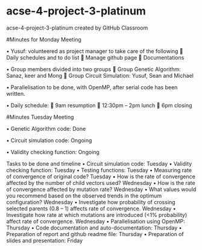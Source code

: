 # acse-4-project-3-platinum
acse-4-project-3-platinum created by GitHub Classroom

#Minutes for Monday Meeting


•	Yusuf: volunteered as project manager to take care of the following
	Daily schedules and to do list
	Manage github page
	Documentations


•	Group members divided into two groups 
	Group Genetic Algorithm: Sanaz, keer and Mong
	Group Circuit Simulation: Yusuf, Sean and Michael


•	Parallelisation to be done, with OpenMP, after serial code has been written.


•	Daily schedule:
	9am resumption
	12:30pm – 2pm lunch
	6pm closing



#Minutes Tuesday Meeting


•	Genetic Algorithm code: Done

•	Circuit simulation code: Ongoing

•	Validity checking function: Ongoing


Tasks to be done and timeline
•	Circuit simulation code: Tuesday 
•	Validity checking function: Tuesday
•	Testing functions: Tuesday
•	Measuring rate of convergence of original code? Tuesday
•	How is the rate of convergence affected by the number of child vectors used? Wednesday
•	How is the rate of convergence affected by mutation rate? Wednesday
•	What values would you recommend based on the observed trends in the optimum configuration? Wednesday
•	Investigate how probability of crossing selected parents (0.8 – 1) affects rate of convergence. Wednesday
•	Investigate how rate at which mutations are introduced (<1% probability) affect rate of convergence. Wednesday
•	Parallelisation using OpenMP: Thursday
•	Code documentation and auto-documentation: Thursday
•	Preparation of report and github readme file: Thursday
•	Preparation of slides and presentation: Friday


